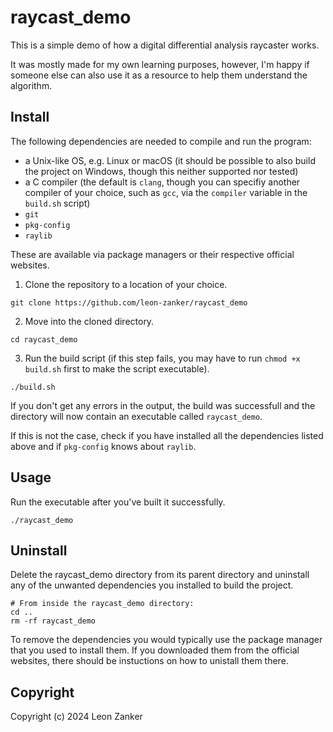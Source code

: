 # raycast_demo

This is a simple demo of how a digital differential analysis raycaster works.

It was mostly made for my own learning purposes, however, I'm happy if someone else can also use it as a resource to help them understand the algorithm.

## Install

The following dependencies are needed to compile and run the program:

- a Unix-like OS, e.g. Linux or macOS (it should be possible to also build the project on Windows, though this neither supported nor tested)
- a C compiler (the default is `clang`, though you can specifiy another compiler of your choice, such as `gcc`, via the `compiler` variable in the `build.sh` script)
- `git`
- `pkg-config`
- `raylib`

These are available via package managers or their respective official websites.

1. Clone the repository to a location of your choice.

```shell
git clone https://github.com/leon-zanker/raycast_demo
```

2. Move into the cloned directory.

```shell
cd raycast_demo
```

3. Run the build script (if this step fails, you may have to run `chmod +x build.sh` first to make the script executable).

```shell
./build.sh
```

If you don't get any errors in the output, the build was successfull and the directory will now contain an executable called `raycast_demo`.

If this is not the case, check if you have installed all the dependencies listed above and if `pkg-config` knows about `raylib`.

## Usage

Run the executable after you've built it successfully.

```shell
./raycast_demo
```

## Uninstall

Delete the raycast_demo directory from its parent directory and uninstall any of the unwanted dependencies you installed to build the project.

```shell
# From inside the raycast_demo directory:
cd ..
rm -rf raycast_demo
```

To remove the dependencies you would typically use the package manager that you used to install them. If you downloaded them from the official websites, there should be instuctions on how to unistall them there.

## Copyright

Copyright (c) 2024 Leon Zanker
